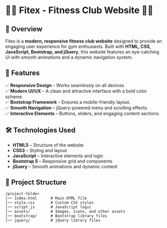
# 🏋️‍♂️ Fitex - Fitness Club Website 🏋️‍♀️  

## 🌟 Overview  
Fitex is a **modern, responsive fitness club website** designed to provide an engaging user experience for gym enthusiasts. Built with **HTML, CSS, JavaScript, Bootstrap, and jQuery**, this website features an eye-catching UI with smooth animations and a dynamic navigation system.  

## 🚀 Features  
✅ **Responsive Design** – Works seamlessly on all devices.  
✅ **Modern UI/UX** – A clean and attractive interface with a bold color scheme.  
✅ **Bootstrap Framework** – Ensures a mobile-friendly layout.  
✅ **Smooth Navigation** – jQuery-powered menu and scrolling effects.  
✅ **Interactive Elements** – Buttons, sliders, and engaging content sections.  

## 🛠️ Technologies Used  
- **HTML5** – Structure of the website  
- **CSS3** – Styling and layout  
- **JavaScript** – Interactive elements and logic  
- **Bootstrap 5** – Responsive grid and components  
- **jQuery** – Smooth animations and dynamic content  

## 📂 Project Structure  
```
/project-folder
│── index.html      # Main HTML file
│── style.css       # Custom CSS styles
│── script.js       # JavaScript logic
│── assets/         # Images, icons, and other assets
│── bootstrap/      # Bootstrap library files
│── jquery/         # jQuery library files
```
